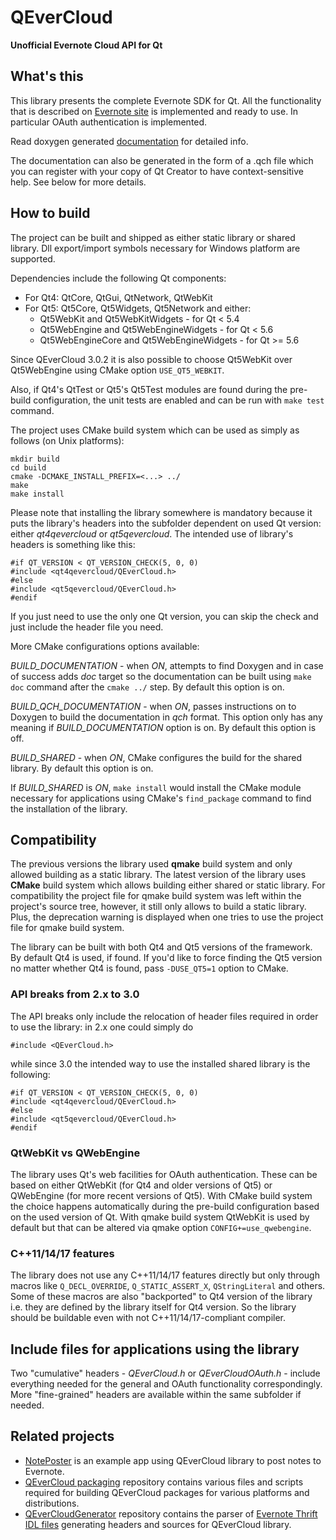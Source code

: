 QEverCloud
==========

**Unofficial Evernote Cloud API for Qt**

## What's this

This library presents the complete Evernote SDK for Qt.
All the functionality that is described on [Evernote site](http://dev.evernote.com/doc/)
is implemented and ready to use. In particular OAuth authentication is implemented.

Read doxygen generated [documentation](http://d1vanov.github.io/QEverCloud) for detailed info.

The documentation can also be generated in the form of a .qch file which you can register with
your copy of Qt Creator to have context-sensitive help. See below for more details.

## How to build

The project can be built and shipped as either static library or shared library. Dll export/import symbols necessary for Windows platform are supported.

Dependencies include the following Qt components:
 * For Qt4: QtCore, QtGui, QtNetwork, QtWebKit
 * For Qt5: Qt5Core, Qt5Widgets, Qt5Network and either:
   * Qt5WebKit and Qt5WebKitWidgets - for Qt < 5.4
   * Qt5WebEngine and Qt5WebEngineWidgets - for Qt < 5.6
   * Qt5WebEngineCore and Qt5WebEngineWidgets - for Qt >= 5.6

Since QEverCloud 3.0.2 it is also possible to choose Qt5WebKit over Qt5WebEngine using CMake option `USE_QT5_WEBKIT`.

Also, if Qt4's QtTest or Qt5's Qt5Test modules are found during the pre-build configuration, the unit tests are enabled and can be run with `make test` command.

The project uses CMake build system which can be used as simply as follows (on Unix platforms):
```
mkdir build
cd build
cmake -DCMAKE_INSTALL_PREFIX=<...> ../
make
make install
```

Please note that installing the library somewhere is mandatory because it puts the library's headers into the subfolder dependent on used Qt version: either *qt4qevercloud* or *qt5qevercloud*. The intended use of library's headers is something like this:
```
#if QT_VERSION < QT_VERSION_CHECK(5, 0, 0)
#include <qt4qevercloud/QEverCloud.h>
#else
#include <qt5qevercloud/QEverCloud.h>
#endif
```

If you just need to use the only one Qt version, you can skip the check and just include the header file you need.

More CMake configurations options available:

*BUILD_DOCUMENTATION* - when *ON*, attempts to find Doxygen and in case of success adds *doc* target so the documentation can be built using `make doc` command after the `cmake ../` step. By default this option is on.

*BUILD_QCH_DOCUMENTATION* - when *ON*, passes instructions on to Doxygen to build the documentation in *qch* format. This option only has any meaning if *BUILD_DOCUMENTATION* option is on. By default this option is off.

*BUILD_SHARED* - when *ON*, CMake configures the build for the shared library. By default this option is on.

If *BUILD_SHARED* is *ON*, `make install` would install the CMake module necessary for applications using CMake's `find_package` command to find the installation of the library.

## Compatibility

The previous versions the library used **qmake** build system and only allowed building as a static library. The latest version of the library uses **CMake** build system which allows building either shared or static library. For compatibility the project file for qmake build system was left within the project's source tree, however, it still only allows to build a static library. Plus, the deprecation warning is displayed when one tries to use the project file for qmake build system.

The library can be built with both Qt4 and Qt5 versions of the framework. By default Qt4 is used, if found. If you'd like to force finding the Qt5 version no matter whether Qt4 is found, pass `-DUSE_QT5=1` option to CMake.

### API breaks from 2.x to 3.0

The API breaks only include the relocation of header files required in order to use the library: in 2.x one could simply do
```
#include <QEverCloud.h>
```
while since 3.0 the intended way to use the installed shared library is the following:
```
#if QT_VERSION < QT_VERSION_CHECK(5, 0, 0)
#include <qt4qevercloud/QEverCloud.h>
#else
#include <qt5qevercloud/QEverCloud.h>
#endif
```

### QtWebKit vs QWebEngine

The library uses Qt's web facilities for OAuth authentication. These can be based on either QtWebKit (for Qt4 and older versions of Qt5) or QWebEngine (for more recent versions of Qt5). With CMake build system the choice happens automatically during the pre-build configuration based on the used version of Qt. With qmake build system QtWebKit is used by default but that can be altered via qmake option `CONFIG+=use_qwebengine`.

### C++11/14/17 features

The library does not use any C++11/14/17 features directly but only through macros like `Q_DECL_OVERRIDE`, `Q_STATIC_ASSERT_X`, `QStringLiteral` and others. Some of these macros are also "backported" to Qt4 version of the library i.e. they are defined by the library itself for Qt4 version. So the library should be buildable even with not C++11/14/17-compliant compiler.

## Include files for applications using the library

Two "cumulative" headers - *QEverCloud.h* or *QEverCloudOAuth.h* - include everything needed for the general and OAuth functionality correspondingly. More "fine-grained" headers are available within the same subfolder if needed.

## Related projects

* [NotePoster](https://github.com/d1vanov/QEverCloud-example-NotePoster) is an example app using QEverCloud library to post notes to Evernote.
* [QEverCloud packaging](https://github.com/d1vanov/QEverCloud-packaging) repository contains various files and scripts required for building QEverCloud packages for various platforms and distributions.
* [QEverCloudGenerator](https://github.com/d1vanov/QEverCloudGenerator) repository contains the parser of [Evernote Thrift IDL files](https://github.com/evernote/evernote-thrift) generating headers and sources for QEverCloud library.
